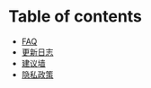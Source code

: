 # Table of contents

* [FAQ](README.md)
* [更新日志](changelog.md)
* [建议墙](suggestionwall.md)
* [隐私政策](privacypolicy.md)
